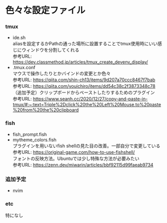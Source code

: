 # 色々な設定ファイル
### tmux
* ide.sh<br>
aliasを設定するかPathの通った場所に設置することでtmux使用時にいい感じにウィンドウを分割してくれる<br>
参考URL: https://dev.classmethod.jp/articles/tmux_create_devenv_display/
* .tmux.conf<br>
マウスで操作したりとかバインドの変更とか色々<br>
参考URL: https://qiita.com/shin-ch13/items/9d207a70ccc8467f7bab<br>
参考URL: https://qiita.com/youichiro/items/dd54c38c2f3873348c78<br>
（追加予定）クリップボードからペーストしたりするためのプラグイン<br>
参考URL: https://www.seanh.cc/2020/12/27/copy-and-paste-in-tmux/#:~:text=Triple%2Dclick%20the%20Left%20Mouse,to%20paste%20from%20the%20clipboard<br>

### fish
* fish_prompt.fish
* mytheme_colors.fish<br>
プラグインを用いないfish shellの見た目の改善。一部自分で変更している<br>
参考URL: https://original-game.com/how-to-use-fishshell/<br>
フォントの反映方法。Ubuntuでは少し特殊な方法が必要みたい<br>
参考URL: https://zenn.dev/miwarin/articles/bbf92115d99faeab9734

### 追加予定
* nvim

### etc
特になし
